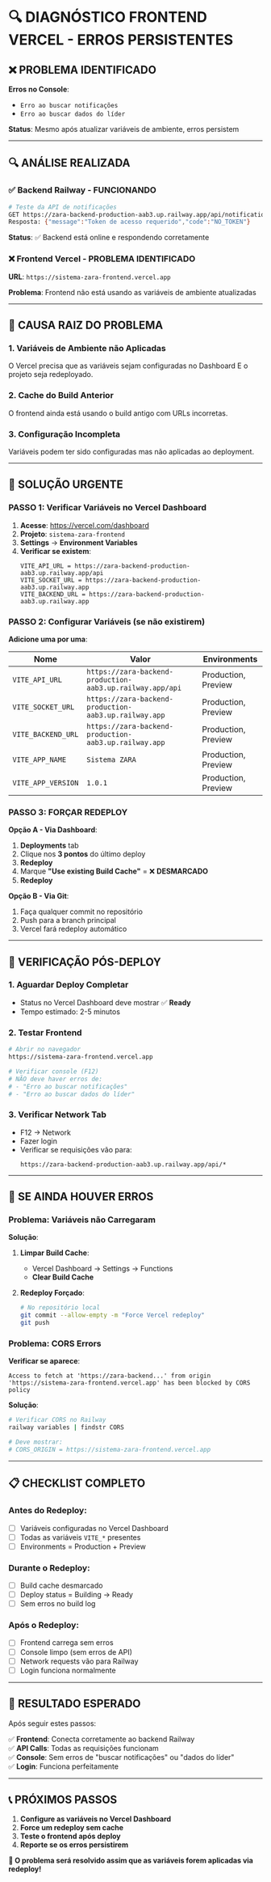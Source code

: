 # 🔍 DIAGNÓSTICO FRONTEND VERCEL - ERROS PERSISTENTES

## ❌ PROBLEMA IDENTIFICADO

**Erros no Console**:
- `Erro ao buscar notificações`
- `Erro ao buscar dados do líder`

**Status**: Mesmo após atualizar variáveis de ambiente, erros persistem

---

## 🔍 ANÁLISE REALIZADA

### ✅ Backend Railway - FUNCIONANDO
```bash
# Teste da API de notificações
GET https://zara-backend-production-aab3.up.railway.app/api/notifications
Resposta: {"message":"Token de acesso requerido","code":"NO_TOKEN"}
```
**Status**: ✅ Backend está online e respondendo corretamente

### ❌ Frontend Vercel - PROBLEMA IDENTIFICADO
**URL**: `https://sistema-zara-frontend.vercel.app`

**Problema**: Frontend não está usando as variáveis de ambiente atualizadas

---

## 🎯 CAUSA RAIZ DO PROBLEMA

### 1. **Variáveis de Ambiente não Aplicadas**
O Vercel precisa que as variáveis sejam configuradas no Dashboard E o projeto seja redeployado.

### 2. **Cache do Build Anterior**
O frontend ainda está usando o build antigo com URLs incorretas.

### 3. **Configuração Incompleta**
Variáveis podem ter sido configuradas mas não aplicadas ao deployment.

---

## 🚨 SOLUÇÃO URGENTE

### PASSO 1: Verificar Variáveis no Vercel Dashboard

1. **Acesse**: https://vercel.com/dashboard
2. **Projeto**: `sistema-zara-frontend`
3. **Settings** → **Environment Variables**
4. **Verificar se existem**:
   ```
   VITE_API_URL = https://zara-backend-production-aab3.up.railway.app/api
   VITE_SOCKET_URL = https://zara-backend-production-aab3.up.railway.app
   VITE_BACKEND_URL = https://zara-backend-production-aab3.up.railway.app
   ```

### PASSO 2: Configurar Variáveis (se não existirem)

**Adicione uma por uma**:

| Nome | Valor | Environments |
|------|-------|-------------|
| `VITE_API_URL` | `https://zara-backend-production-aab3.up.railway.app/api` | Production, Preview |
| `VITE_SOCKET_URL` | `https://zara-backend-production-aab3.up.railway.app` | Production, Preview |
| `VITE_BACKEND_URL` | `https://zara-backend-production-aab3.up.railway.app` | Production, Preview |
| `VITE_APP_NAME` | `Sistema ZARA` | Production, Preview |
| `VITE_APP_VERSION` | `1.0.1` | Production, Preview |

### PASSO 3: FORÇAR REDEPLOY

**Opção A - Via Dashboard**:
1. **Deployments** tab
2. Clique nos **3 pontos** do último deploy
3. **Redeploy**
4. Marque **"Use existing Build Cache"** = ❌ **DESMARCADO**
5. **Redeploy**

**Opção B - Via Git**:
1. Faça qualquer commit no repositório
2. Push para a branch principal
3. Vercel fará redeploy automático

---

## 🔧 VERIFICAÇÃO PÓS-DEPLOY

### 1. **Aguardar Deploy Completar**
- Status no Vercel Dashboard deve mostrar ✅ **Ready**
- Tempo estimado: 2-5 minutos

### 2. **Testar Frontend**
```bash
# Abrir no navegador
https://sistema-zara-frontend.vercel.app

# Verificar console (F12)
# NÃO deve haver erros de:
# - "Erro ao buscar notificações"
# - "Erro ao buscar dados do líder"
```

### 3. **Verificar Network Tab**
- F12 → Network
- Fazer login
- Verificar se requisições vão para:
  ```
  https://zara-backend-production-aab3.up.railway.app/api/*
  ```

---

## 🚨 SE AINDA HOUVER ERROS

### Problema: Variáveis não Carregaram

**Solução**:
1. **Limpar Build Cache**:
   - Vercel Dashboard → Settings → Functions
   - **Clear Build Cache**

2. **Redeploy Forçado**:
   ```bash
   # No repositório local
   git commit --allow-empty -m "Force Vercel redeploy"
   git push
   ```

### Problema: CORS Errors

**Verificar se aparece**:
```
Access to fetch at 'https://zara-backend...' from origin 'https://sistema-zara-frontend.vercel.app' has been blocked by CORS policy
```

**Solução**:
```bash
# Verificar CORS no Railway
railway variables | findstr CORS

# Deve mostrar:
# CORS_ORIGIN = https://sistema-zara-frontend.vercel.app
```

---

## 📋 CHECKLIST COMPLETO

### Antes do Redeploy:
- [ ] Variáveis configuradas no Vercel Dashboard
- [ ] Todas as variáveis `VITE_*` presentes
- [ ] Environments = Production + Preview

### Durante o Redeploy:
- [ ] Build cache desmarcado
- [ ] Deploy status = Building → Ready
- [ ] Sem erros no build log

### Após o Redeploy:
- [ ] Frontend carrega sem erros
- [ ] Console limpo (sem erros de API)
- [ ] Network requests vão para Railway
- [ ] Login funciona normalmente

---

## 🎯 RESULTADO ESPERADO

Após seguir estes passos:

✅ **Frontend**: Conecta corretamente ao backend Railway  
✅ **API Calls**: Todas as requisições funcionam  
✅ **Console**: Sem erros de "buscar notificações" ou "dados do líder"  
✅ **Login**: Funciona perfeitamente  

---

## 📞 PRÓXIMOS PASSOS

1. **Configure as variáveis no Vercel Dashboard**
2. **Force um redeploy sem cache**
3. **Teste o frontend após deploy**
4. **Reporte se os erros persistirem**

**🚀 O problema será resolvido assim que as variáveis forem aplicadas via redeploy!**